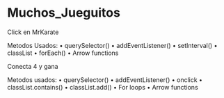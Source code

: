 # Muchos_Jueguitos

 Click en MrKarate

 Metodos Usados:
  • querySelector()
  • addEventListener()
  • setInterval()
  • classList
  • forEach()
  • Arrow functions

  Conecta 4 y gana
  
  
  Metodos usados:
  • querySelector()
  • addEventListener()
  • onclick
  • classList.contains()
  • classList.add()
  • For loops
  • Arrow functions
